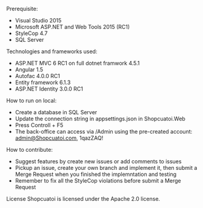 ﻿Prerequisite:
- Visual Studio 2015 
- Microsoft ASP.NET and Web Tools 2015 (RC1)
- StyleCop 4.7
- SQL Server

Technologies and frameworks used:
- ASP.NET MVC 6 RC1 on full dotnet framwork 4.5.1
- Angular 1.5
- Autofac 4.0.0 RC1
- Entity framework 6.1.3
- ASP.NET Identity 3.0.0 RC1

How to run on local:
- Create a database in SQL Server
- Update the connection string in appsettings.json in Shopcuatoi.Web
- Press Controll + F5
- The back-office can access via /Admin using the pre-created account: admin@Shopcuatoi.com, 1qazZAQ!

How to contribute:
- Suggest features by create new issues or add comments to issues
- Pickup an issue, create your own branch and implement it, then submit a Merge Request when you finished the implemntation and testing
- Remember to fix all the StyleCop violations before submit a Merge Request

License
Shopcuatoi is licensed under the Apache 2.0 license.
